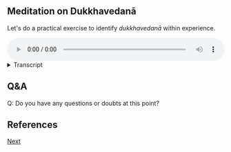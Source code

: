 
## Meditation on Dukkhavedanā

Let's do a practical exercise to identify *dukkhavedanā* within experience.


<audio controls style="width: 100%; max-width: 600px;">
    <source src="assets/audio/05-02-dukkha-vedana.mp3" type="audio/mpeg">
</audio>



<details>
<summary>Transcript</summary>


This is an exercise to learn to recognise *dukkhavedanā* coming from six sense experience. 

For this exercise, again it is best to get up and walk around, as you will need to access lots of different sights, sounds, smells, and tastes.

We are focusing on, *dukkhavedanā*, the unpleasant feeling tone which can occur with any experience, the unpleasantness of the experience itself. It comes so fast that it seems to be packaged together with the experience, it is immediate, experienceable, requires no thought or artificial analysis.

---
## Eye

Let's pay attention to *dukkhavedanā* resulting from seeing. 

Take a look around you—left, right, above, below, behind—and notice anything that you see that is immediately unpleasant, something that the mere sight of gives you an unpleasant feeling.

Look around. You might get *dukkhavedanā* from a harsh light, some ugly scenery, a withered or dead plant, a sick or dead animal, anything rotting or decaying, garbage, a messy place, animal dung, sewage, bad design, etc. 

Find anything that gives you an immediate unpleasant feeling, just from the sight of it. 

---

The unpleasantness of seeing is very simple, it's something that we experience frequently every day. But it is very subtle, and we normally don't pay attention to it. 

Normally, we are focused on the object which looks bad. Now we're specifically zooming in and focusing on the unpleasantness which occurs when seeing, not the sight itself.

As you recognise the unpleasantness, note to yourself, *dukkhavedanā*, or *dukkha*, or unpleasant, whatever language is natural for you. 

Once you have identified the *dukkhavedanā* from this sight, move on, find another sight which gives the same unpleasantness when seen. 

Learn to identify this unpleasantness that arises from seeing a sight.

---
## Ear

Now we're going to pay attention to *dukkhavedanā* resulting from hearing. 

Continue walking around, and listen carefully to every sound. Notice anything that you hear that is immediately unpleasant, something that the mere sound of gives you an unpleasant feeling.

Listen around. You might get *dukkhavedanā* from construction sounds, a dog barking, shouting, screaming, arguing, bad music, a loud car horn, an eerie bird call, a squeaking door or chair, someone chewing noisily, etc.

Find anything that gives you an immediate unpleasant feeling, just from the sound of it. 

If you cannot find a sound in your environment, then make one. Generate a sound that gives you *dukkhavedanā*.

---

The unpleasantness of hearing is very simple, it's something that we experience frequently every day. But it is very subtle, and we normally don't pay attention to it. 

Normally, we are focused on the object which sounds bad. Now we're specifically zooming in and focusing on the unpleasantness which occurs when hearing, not the sound itself.

As you recognise the unpleasantness, note to yourself, *dukkhavedanā*, or *dukkha*, or unpleasant, whatever language is natural for you. 

Once you have identified the *dukkhavedanā* from this sound, move on, find another sound which gives the same unpleasantness when heard.

Learn to identify this unpleasantness that arises from hearing a sound.

---
## Nose

Now we're going to pay attention to *dukkhavedanā* resulting from smelling. 

Continue walking around, smelling everything. Notice anything that you smell that is immediately unpleasant, something that the mere whiff of gives you an unpleasant feeling.

Sniff around. You might get *dukkhavedanā* from the smell of rotting food, garbage, human excrement, sewage water, burning plastic, mould or damp, strong chemical smells, body odour, cheap perfume, smoke, cigarettes, exhaust fumes, etc.

If you cannot find a smell in your immediate environment, then go and look for  one. Toilets are full of bad smells.

Find anything that gives you an immediate unpleasant feeling, just from the smell of it.

---

The unpleasantness of smelling is very simple, it's something that we experience frequently every day. But it is very subtle, and we normally don't pay attention to it. 

Normally, we are focused on the object which smell bad. Now we're specifically zooming in and focusing on the unpleasantness that comes from smelling, not the smell itself.

As you recognise the unpleasantness, note to yourself, *dukkhavedanā*, or *dukkha*, or unpleasant, whatever language is natural for you. 

Once you have identified the *dukkhavedanā* from this smell, move on, find another odour  which gives the same unpleasantness when smelled.

Learn to identify this unpleasantness that arises from smelling a scent.

---
## Tongue

Now we're going to pay attention to *dukkhavedanā* resulting from taste.

Find something to taste. Anything you can put in your mouth to create an unpleasant taste experience. 

You might get *dukkhavedanā* from a neem leaf, sour milk, bitter black tea, lemon, anything extremely salty, sour or bitter, chemical tastes, any food which you dislike, etc.

Find anything that gives you an immediate unpleasant feeling, just from the taste of it.

---

The unpleasantness of tasting is very simple, it's something that we experience frequently every day. But it is very subtle, and we normally don't pay attention to it. 

Normally, we are focused on the object which tastes bad. Now we're specifically zooming in and focusing on the unpleasantness which occurs when tasting, not the taste itself.

As you recognise the unpleasantness, note to yourself, *dukkhavedanā*, or *dukkha*, or unpleasant, whatever language is natural for you. 

Once you have identified the *dukkhavedanā* from this taste, move on, find another flavour which gives the same unpleasantness when tasted.

Learn to identify this unpleasantness that arises from tasting a flavour.

---
## Body

Now we're going to pay attention to *dukkhavedanā* resulting from physical experience. 

For this you don't need to go anywhere or do anything. The body is always full of unpleasant sensations. 

Notice any physical sensation you feel that is immediately unpleasant, something that the mere touch of gives you an unpleasant feeling.

You might get *dukkhavedanā* from a cut, a bruise, a stubbed toe, a pinprick, a splinter, extreme heat or cold, itching, cramps, stiffness, numbness, pins and needles, stomach pain, physical tiredness, harsh or scratchy materials, sitting pain, walking barefoot on rough ground, thirst, hunger, etc. There are so many *dukkhavedanā* to be found in the body. 

Find anything that gives you an immediate unpleasant feeling, just from the touch of it.

If there is no obvious unpleasant sensation in the body right now, then generate one.

---

The unpleasantness of physical sensation is very simple, it's something that we experience frequently every day. But it is very subtle, and we normally don't pay attention to it. 

Normally, we are focused on the sensation which feels bad. Now we're specifically zooming in and focusing on the unpleasantness which occurs when feeling a sensation, not the sensation itself.

As you recognise the unpleasantness, note to yourself, *dukkhavedanā*, or *dukkha*, or unpleasant, whatever language is natural for you. 

Once you have identified the *dukkhavedanā* from this physical sensation, move on, find another sensation which gives the same unpleasantness when felt.

Learn to identify this unpleasantness that arises from feeling a physical sensation.

---

## Mind

Now we're going to pay attention to *dukkhavedanā* resulting from mental experience.

Notice anything in the mind that is immediately unpleasant, something that the mere thought of gives you an unpleasant feeling.

You might get *dukkhavedanā* from thinking of someone you dislike, a recent argument, an unpleasant situation, a moment of embarrassment, something which makes you anxious, apprehensive or uncertain, fear, a situation which in your life which is complex and difficult to resolve, a mistake that you made, loss of friends, family or loved ones, etc. There are so many mental experiences which result in *dukkhavedanā*.

Find anything that gives you an immediate unpleasant feeling, just from the thought of it.

---

The unpleasantness of mental experience is very simple, it's something that we experience frequently every day. But it is very subtle, and we normally don't pay attention to it. 

Normally, we are focused on the mood, the thought or story which feels bad. Now we're specifically zooming in and focusing on the unpleasantness which occurs in the mind, not the mood or thought itself.

As you recognise the unpleasantness, note to yourself, *dukkhavedanā*, or *dukkha*, or unpleasant, whatever language is natural for you. 

Once you have identified the *dukkhavedanā* from this mental experience, move on, find another thought which gives the same unpleasantness when brought to mind.

Learn to identify this unpleasantness that arises from knowing a mental experience. 

---

## Open Awareness

Now we're going to come back to open awareness, and pay attention to *dukkhavedanā* resulting from *any* experience.

Know whatever is happening in the six sense fields right here, right now. 

Notice anything that you find immediately unpleasant, something that the mere experience of gives you an unpleasant feeling.

---

The unpleasantness of experience is very simple, it's something that we experience frequently every day. But it is very subtle, and we normally don't pay attention to it. 

Normally, we are focused on the object of experience. Now we're specifically zooming in and focusing on the unpleasantness which occurs when experiencing, not the experience itself.

As you recognise the unpleasantness, note to yourself, *dukkhavedanā*, or *dukkha*, or unpleasant, whatever language is natural for you. 

Once you have identified the *dukkhavedanā* from this experience, move on, find another experience which gives the same unpleasantness.

Learn to identify this unpleasantness that arises from experience.

---

Spend some time noticing the unpleasantness that comes from any six sense experience, the very immediate distaste, aversion or repulsion that you have to something happening. 

The Pāḷi for this is *dukkhavedanā*, unpleasant *vedanā*. 

Learn to identify this as it is happening.


</details>

## Q&A

Q: Do you have any questions or doubts at this point?

## References



<a href="5.3. Adukkhamasukhavedanā.html">Next</a>

